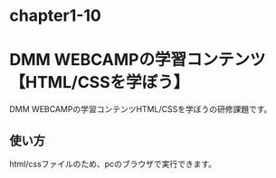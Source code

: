 # chapter1-10
# DMM WEBCAMPの学習コンテンツ【HTML/CSSを学ぼう】
DMM WEBCAMPの学習コンテンツHTML/CSSを学ぼうの研修課題です。
## 使い方
html/cssファイルのため、pcのブラウザで実行できます。
